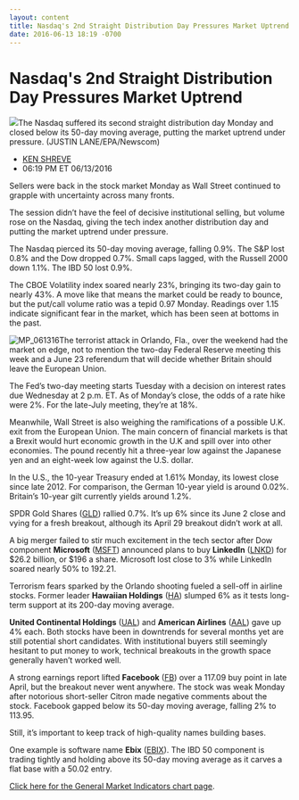 ```yaml
---
layout: content
title: Nasdaq's 2nd Straight Distribution Day Pressures Market Uptrend
date: 2016-06-13 18:19 -0700
---
```



Nasdaq's 2nd Straight Distribution Day Pressures Market Uptrend
================================================================


![](https://www.investors.com/wp-content/uploads/2016/06/BIGPIC-061316-newscom-1.jpg)The Nasdaq suffered its second straight distribution day Monday and closed below its 50-day moving average, putting the market uptrend under pressure. (JUSTIN LANE/EPA/Newscom)



* [KEN SHREVE](https://www.investors.com/author/shrevek/ "Posts by KEN SHREVE")
* 06:19 PM ET 06/13/2016




Sellers were back in the stock market Monday as Wall Street continued to grapple with uncertainty across many fronts.


The session didn’t have the feel of decisive institutional selling, but volume rose on the Nasdaq, giving the tech index another distribution day and putting the market uptrend under pressure.


The Nasdaq pierced its 50-day moving average, falling 0.9%. The S&P lost 0.8% and the Dow dropped 0.7%. Small caps lagged, with the Russell 2000 down 1.1%. The IBD 50 lost 0.9%.


The CBOE Volatility index soared nearly 23%, bringing its two-day gain to nearly 43%. A move like that means the market could be ready to bounce, but the put/call volume ratio was a tepid 0.97 Monday. Readings over 1.15 indicate significant fear in the market, which has been seen at bottoms in the past.


![MP_061316](https://www.investors.com/wp-content/uploads/2016/06/MP_061316-192x300.jpg)The terrorist attack in Orlando, Fla., over the weekend had the market on edge, not to mention the two-day Federal Reserve meeting this week and a June 23 referendum that will decide whether Britain should leave the European Union.


The Fed’s two-day meeting starts Tuesday with a decision on interest rates due Wednesday at 2 p.m. ET. As of Monday’s close, the odds of a rate hike were 2%. For the late-July meeting, they’re at 18%.


Meanwhile, Wall Street is also weighing the ramifications of a possible U.K. exit from the European Union. The main concern of financial markets is that a Brexit would hurt economic growth in the U.K and spill over into other economies. The pound recently hit a three-year low against the Japanese yen and an eight-week low against the U.S. dollar.


In the U.S., the 10-year Treasury ended at 1.61% Monday, its lowest close since late 2012. For comparison, the German 10-year yield is around 0.02%. Britain’s 10-year gilt currently yields around 1.2%.


SPDR Gold Shares ([GLD](https://research.investors.com/quote.aspx?symbol=GLD)) rallied 0.7%. It’s up 6% since its June 2 close and vying for a fresh breakout, although its April 29 breakout didn’t work at all.


A big merger failed to stir much excitement in the tech sector after Dow component **Microsoft** ([MSFT](https://research.investors.com/quote.aspx?symbol=MSFT)) announced plans to buy **LinkedIn** ([LNKD](https://research.investors.com/quote.aspx?symbol=LNKD)) for $26.2 billion, or $196 a share. Microsoft lost close to 3% while LinkedIn soared nearly 50% to 192.21.


Terrorism fears sparked by the Orlando shooting fueled a sell-off in airline stocks. Former leader **Hawaiian Holdings** ([HA](https://research.investors.com/quote.aspx?symbol=HA)) slumped 6% as it tests long-term support at its 200-day moving average.


**United Continental Holdings** ([UAL](https://research.investors.com/quote.aspx?symbol=UAL)) and **American Airlines** ([AAL](https://research.investors.com/quote.aspx?symbol=AAL)) gave up 4% each. Both stocks have been in downtrends for several months yet are still potential short candidates. With institutional buyers still seemingly hesitant to put money to work, technical breakouts in the growth space generally haven’t worked well.


A strong earnings report lifted **Facebook** ([FB](https://research.investors.com/quote.aspx?symbol=FB)) over a 117.09 buy point in late April, but the breakout never went anywhere. The stock was weak Monday after notorious short-seller Citron made negative comments about the stock. Facebook gapped below its 50-day moving average, falling 2% to 113.95.


Still, it’s important to keep track of high-quality names building bases.


One example is software name **Ebix** ([EBIX](https://research.investors.com/quote.aspx?symbol=EBIX)). The IBD 50 component is trading tightly and holding above its 50-day moving average as it carves a flat base with a 50.02 entry.


[Click here for the General Market Indicators chart page](https://www.investors.com/wp-content/uploads/2016/06/IBD1306154412GMI.pdf).




